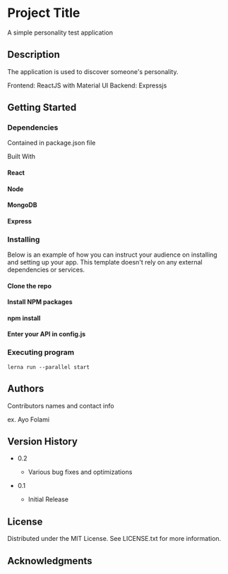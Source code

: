 # Project Title

A simple personality test application

## Description

The application is used to discover someone's personality. 

Frontend: ReactJS with Material UI
Backend: Expressjs

## Getting Started

### Dependencies

Contained in package.json file 

Built With

#### React
#### Node
#### MongoDB
#### Express


### Installing

Below is an example of how you can instruct your audience on installing and setting up your app. This template doesn't rely on any external dependencies or services.


#### Clone the repo
#### Install NPM packages
#### npm install
#### Enter your API in config.js


### Executing program


```
lerna run --parallel start
```


## Authors

Contributors names and contact info

ex. Ayo Folami 

## Version History

* 0.2
    * Various bug fixes and optimizations
   
* 0.1
    * Initial Release

## License

Distributed under the MIT License. See LICENSE.txt for more information.

## Acknowledgments
